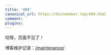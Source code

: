```yaml
---
title: '404'
canonical_url: https://duinomaker.top/404.html
comment:
plugins:
---
```


哎呀，页面不见了！

博客维护记录：<a href="/maintenance/" target="_self">/maintenance/</a>